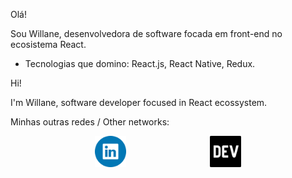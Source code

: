 Olá!

Sou Willane, desenvolvedora de software focada em front-end no ecosistema React.

- Tecnologias que domino: React.js, React Native, Redux.

Hi!

I'm Willane, software developer focused in React ecossystem.

Minhas outras redes / Other networks:

<div style="display:flex; justify-content:space-evenly">

<a href='https://www.linkedin.com/in/willane-paiva/' title='linkedIn profile'>
  <img src='linkedin-logo.png' alt='linkedIn logo' height=50  />
</a>

<a href='https://github.com/wps13/' title='DEV blog'>
  <img src='dev-logo.png' alt='DEV logo' height=50 />
</a>

</div>
